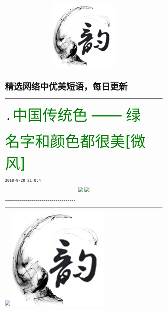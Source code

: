 <p align="center">
  <a href="https://github.com/xxjwxc/PoetryRhyme">
    <img src="img/logo/logo2.jpg" width="200">
  </a>
</p>

  # 精选网络中优美短语，每日更新

-----------------------------------
- <font color=green size=15> 中国传统色 —— 绿
  
名字和颜色都很美[微风]​​​​ </font>

``` 2018-9-20 21:0:4 ```

<p align="center">
<img src="http://wx3.sinaimg.cn/large/9b696272gy1g71hrldn3aj20j60csdgx.jpg" width="300">
<img src="http://wx3.sinaimg.cn/large/9b696272gy1g71hrldn3aj20j60csdgx.jpg" width="300">
</p>
-----------------------------------


-----------------------------------

<p align="half">
    <img src="img/logo/logo1.jpg" width="300">
    <img src="img/logo/logo2.jpg" width="300">
</p>
